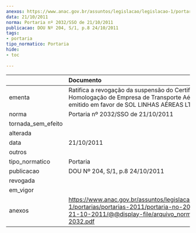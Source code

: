 ```yaml
---
anexos: https://www.anac.gov.br/assuntos/legislacao/legislacao-1/portarias/portarias-2011/portaria-no-2032-sso-de-21-10-2011/@@display-file/arquivo_norma/PA2011-2032.pdf
data: 21/10/2011
norma: Portaria nº 2032/SSO de 21/10/2011
publicacao: DOU Nº 204, S/1, p.8 24/10/2011
tags:
- portaria
tipo_normatico: Portaria
hide: 
- toc 
 
---
```


|                    | Documento                                                                                                                                                         |
|:-------------------|:------------------------------------------------------------------------------------------------------------------------------------------------------------------|
| ementa             | Ratifica a revogação da suspensão do Certificado de Homologação de Empresa de Transporte Aéreo (CHETA), emitido em favor de SOL LINHAS AÉREAS LTDA.               |
| norma              | Portaria nº 2032/SSO de 21/10/2011                                                                                                                                |
| tornada_sem_efeito |                                                                                                                                                                   |
| alterada           |                                                                                                                                                                   |
| data               | 21/10/2011                                                                                                                                                        |
| outros             |                                                                                                                                                                   |
| tipo_normatico     | Portaria                                                                                                                                                          |
| publicacao         | DOU Nº 204, S/1, p.8 24/10/2011                                                                                                                                   |
| revogada           |                                                                                                                                                                   |
| em_vigor           |                                                                                                                                                                   |
| anexos             | https://www.anac.gov.br/assuntos/legislacao/legislacao-1/portarias/portarias-2011/portaria-no-2032-sso-de-21-10-2011/@@display-file/arquivo_norma/PA2011-2032.pdf |